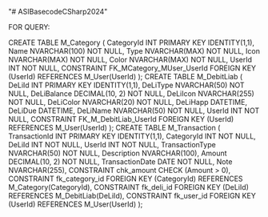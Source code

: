 "# ASIBasecodeCSharp2024" 

FOR QUERY:


CREATE TABLE M_Category (
    CategoryId INT PRIMARY KEY IDENTITY(1,1),
    Name NVARCHAR(100) NOT NULL,
    Type NVARCHAR(MAX) NOT NULL,
    Icon NVARCHAR(MAX) NOT NULL,
    Color NVARCHAR(MAX) NOT NULL,
    UserId INT NOT NULL,
    CONSTRAINT FK_MCategory_MUser_UserId FOREIGN KEY (UserId) REFERENCES M_User(UserId)
); 
CREATE TABLE M_DebitLiab (
    DeLiId INT PRIMARY KEY IDENTITY(1,1),
    DeLiType NVARCHAR(50) NOT NULL,
    DeLiBalance DECIMAL(10, 2) NOT NULL,
    DeLiIcon NVARCHAR(255) NOT NULL,
    DeLiColor NVARCHAR(20) NOT NULL,
    DeLiHapp DATETIME,
    DeLiDue DATETIME,
    DeLiName NVARCHAR(50) NOT NULL,
    UserId INT NOT NULL,
    CONSTRAINT FK_M_DebitLiab_UserId FOREIGN KEY (UserId) REFERENCES M_User(UserId)
);
CREATE TABLE M_Transaction (
    TransactionId INT PRIMARY KEY IDENTITY(1,1),
    CategoryId INT NOT NULL,
    DeLiId INT NOT NULL,
    UserId INT NOT NULL,
    TransactionType NVARCHAR(50) NOT NULL,
    Description NVARCHAR(100),
    Amount DECIMAL(10, 2) NOT NULL,
    TransactionDate DATE NOT NULL,
    Note NVARCHAR(255),
    CONSTRAINT chk_amount CHECK (Amount > 0),
    CONSTRAINT fk_category_id FOREIGN KEY (CategoryId) REFERENCES M_Category(CategoryId),
    CONSTRAINT fk_deli_id FOREIGN KEY (DeLiId) REFERENCES M_DebitLiab(DeLiId),
    CONSTRAINT fk_user_id FOREIGN KEY (UserId) REFERENCES M_User(UserId)
);
